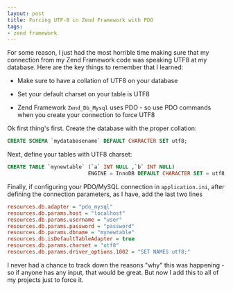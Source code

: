 ```yaml
---
layout: post
title: Forcing UTF-8 in Zend Framework with PDO
tags:
- zend framework
---
```

For some reason, I just had the most horrible time making sure that my connection from my Zend Framework code was speaking UTF8 at my database.  Here are the key things to remember that I learned:

  * Make sure to have a collation of UTF8 on your database

  * Set your default charset on your table is UTF8

  * Zend Framework `Zend_Db_Mysql` uses PDO - so use PDO commands when you create your connection to force UTF8

Ok first thing's first.  Create the database with the proper collation:
    
```sql
CREATE SCHEMA `mydatabasename` DEFAULT CHARACTER SET utf8;
```

Next, define your tables with UTF8 charset:
    
```sql
CREATE TABLE `mynewtable` (`a` INT NULL ,`b` INT NULL) 
                          ENGINE = InnoDB DEFAULT CHARACTER SET = utf8;
```

Finally, if configuring your PDO/MySQL connection in `application.ini`, after defining the connection parameters, as I have, add the last two lines
    
```ini
resources.db.adapter = "pdo_mysql"
resources.db.params.host = "localhost"
resources.db.params.username = "user"
resources.db.params.password = "password"
resources.db.params.dbname = "mynewtable"
resources.db.isDefaultTableAdapter = true
resources.db.params.charset = "utf8"
resources.db.params.driver_options.1002 = "SET NAMES utf8;"
```
    
I never had a chance to track down the reasons "why" this was happening - so if anyone has any input, that would be great.  But now I add this to all of my projects just to force it.
